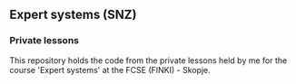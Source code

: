 ## Expert systems (SNZ)
### Private lessons

This repository holds the code from the private lessons held by me for the course 'Expert systems' at the FCSE (FINKI) - Skopje.
